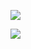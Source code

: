 ![](https://github-readme-stats.vercel.app/api?username=michalshelenberg&theme=dark)

![](https://github-readme-stats.vercel.app/api/top-langs?username=michalshelenberg&layout=compact&hide=javascript,html,css,scss&theme=dark)
